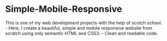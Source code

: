 # Simple-Mobile-Responsive
This is one of my web development projects with the help of scotch school.  - Here, I create a beautiful, simple and mobile responsive website from scratch using only semantic HTML and CSS3.  - Clean and readable code.

